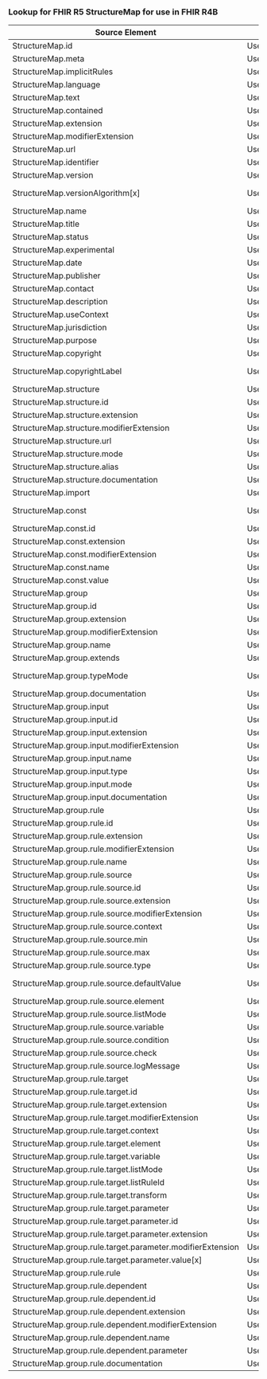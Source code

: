 ### Lookup for FHIR R5 StructureMap for use in FHIR R4B

| Source Element | Usage | Target |
| -------------- | ----- | ------ |
| StructureMap.id | UseElementRenamed | StructureMap.id |
| StructureMap.meta | UseElementRenamed | StructureMap.meta |
| StructureMap.implicitRules | UseElementRenamed | StructureMap.implicitRules |
| StructureMap.language | UseElementRenamed | StructureMap.language |
| StructureMap.text | UseElementRenamed | StructureMap.text |
| StructureMap.contained | UseElementRenamed | StructureMap.contained |
| StructureMap.extension | UseElementRenamed | StructureMap.extension |
| StructureMap.modifierExtension | UseElementRenamed | StructureMap.modifierExtension |
| StructureMap.url | UseElementRenamed | StructureMap.url |
| StructureMap.identifier | UseElementRenamed | StructureMap.identifier |
| StructureMap.version | UseElementRenamed | StructureMap.version |
| StructureMap.versionAlgorithm[x] | UseExtension | http://hl7.org/fhir/5.0/StructureDefinition/extension-StructureMap.versionAlgorithm |
| StructureMap.name | UseElementRenamed | StructureMap.name |
| StructureMap.title | UseElementRenamed | StructureMap.title |
| StructureMap.status | UseElementRenamed | StructureMap.status |
| StructureMap.experimental | UseElementRenamed | StructureMap.experimental |
| StructureMap.date | UseElementRenamed | StructureMap.date |
| StructureMap.publisher | UseElementRenamed | StructureMap.publisher |
| StructureMap.contact | UseElementRenamed | StructureMap.contact |
| StructureMap.description | UseElementRenamed | StructureMap.description |
| StructureMap.useContext | UseElementRenamed | StructureMap.useContext |
| StructureMap.jurisdiction | UseElementRenamed | StructureMap.jurisdiction |
| StructureMap.purpose | UseElementRenamed | StructureMap.purpose |
| StructureMap.copyright | UseElementRenamed | StructureMap.copyright |
| StructureMap.copyrightLabel | UseExtension | http://hl7.org/fhir/5.0/StructureDefinition/extension-StructureMap.copyrightLabel |
| StructureMap.structure | UseElementRenamed | StructureMap.structure |
| StructureMap.structure.id | UseElementRenamed | StructureMap.structure.id |
| StructureMap.structure.extension | UseElementRenamed | StructureMap.structure.extension |
| StructureMap.structure.modifierExtension | UseElementRenamed | StructureMap.structure.modifierExtension |
| StructureMap.structure.url | UseElementRenamed | StructureMap.structure.url |
| StructureMap.structure.mode | UseElementRenamed | StructureMap.structure.mode |
| StructureMap.structure.alias | UseElementRenamed | StructureMap.structure.alias |
| StructureMap.structure.documentation | UseElementRenamed | StructureMap.structure.documentation |
| StructureMap.import | UseElementRenamed | StructureMap.import |
| StructureMap.const | UseExtension | http://hl7.org/fhir/5.0/StructureDefinition/extension-StructureMap.const |
| StructureMap.const.id | UseExtensionFromAncestor | - |
| StructureMap.const.extension | UseExtensionFromAncestor | - |
| StructureMap.const.modifierExtension | UseExtensionFromAncestor | - |
| StructureMap.const.name | UseExtensionFromAncestor | - |
| StructureMap.const.value | UseExtensionFromAncestor | - |
| StructureMap.group | UseElementRenamed | StructureMap.group |
| StructureMap.group.id | UseElementRenamed | StructureMap.group.id |
| StructureMap.group.extension | UseElementRenamed | StructureMap.group.extension |
| StructureMap.group.modifierExtension | UseElementRenamed | StructureMap.group.modifierExtension |
| StructureMap.group.name | UseElementRenamed | StructureMap.group.name |
| StructureMap.group.extends | UseElementRenamed | StructureMap.group.extends |
| StructureMap.group.typeMode | UseExtension | http://hl7.org/fhir/5.0/StructureDefinition/extension-StructureMap.group.typeMode |
| StructureMap.group.documentation | UseElementRenamed | StructureMap.group.documentation |
| StructureMap.group.input | UseElementRenamed | StructureMap.group.input |
| StructureMap.group.input.id | UseElementRenamed | StructureMap.group.input.id |
| StructureMap.group.input.extension | UseElementRenamed | StructureMap.group.input.extension |
| StructureMap.group.input.modifierExtension | UseElementRenamed | StructureMap.group.input.modifierExtension |
| StructureMap.group.input.name | UseElementRenamed | StructureMap.group.input.name |
| StructureMap.group.input.type | UseElementRenamed | StructureMap.group.input.type |
| StructureMap.group.input.mode | UseElementRenamed | StructureMap.group.input.mode |
| StructureMap.group.input.documentation | UseElementRenamed | StructureMap.group.input.documentation |
| StructureMap.group.rule | UseElementRenamed | StructureMap.group.rule |
| StructureMap.group.rule.id | UseElementRenamed | StructureMap.group.rule.id |
| StructureMap.group.rule.extension | UseElementRenamed | StructureMap.group.rule.extension |
| StructureMap.group.rule.modifierExtension | UseElementRenamed | StructureMap.group.rule.modifierExtension |
| StructureMap.group.rule.name | UseElementRenamed | StructureMap.group.rule.name |
| StructureMap.group.rule.source | UseElementRenamed | StructureMap.group.rule.source |
| StructureMap.group.rule.source.id | UseElementRenamed | StructureMap.group.rule.source.id |
| StructureMap.group.rule.source.extension | UseElementRenamed | StructureMap.group.rule.source.extension |
| StructureMap.group.rule.source.modifierExtension | UseElementRenamed | StructureMap.group.rule.source.modifierExtension |
| StructureMap.group.rule.source.context | UseElementRenamed | StructureMap.group.rule.source.context |
| StructureMap.group.rule.source.min | UseElementRenamed | StructureMap.group.rule.source.min |
| StructureMap.group.rule.source.max | UseElementRenamed | StructureMap.group.rule.source.max |
| StructureMap.group.rule.source.type | UseElementRenamed | StructureMap.group.rule.source.type |
| StructureMap.group.rule.source.defaultValue | UseExtension | http://hl7.org/fhir/5.0/StructureDefinition/extension-StructureMap.group.rule.source.defaultValue |
| StructureMap.group.rule.source.element | UseElementRenamed | StructureMap.group.rule.source.element |
| StructureMap.group.rule.source.listMode | UseElementRenamed | StructureMap.group.rule.source.listMode |
| StructureMap.group.rule.source.variable | UseElementRenamed | StructureMap.group.rule.source.variable |
| StructureMap.group.rule.source.condition | UseElementRenamed | StructureMap.group.rule.source.condition |
| StructureMap.group.rule.source.check | UseElementRenamed | StructureMap.group.rule.source.check |
| StructureMap.group.rule.source.logMessage | UseElementRenamed | StructureMap.group.rule.source.logMessage |
| StructureMap.group.rule.target | UseElementRenamed | StructureMap.group.rule.target |
| StructureMap.group.rule.target.id | UseElementRenamed | StructureMap.group.rule.target.id |
| StructureMap.group.rule.target.extension | UseElementRenamed | StructureMap.group.rule.target.extension |
| StructureMap.group.rule.target.modifierExtension | UseElementRenamed | StructureMap.group.rule.target.modifierExtension |
| StructureMap.group.rule.target.context | UseElementRenamed | StructureMap.group.rule.target.context |
| StructureMap.group.rule.target.element | UseElementRenamed | StructureMap.group.rule.target.element |
| StructureMap.group.rule.target.variable | UseElementRenamed | StructureMap.group.rule.target.variable |
| StructureMap.group.rule.target.listMode | UseElementRenamed | StructureMap.group.rule.target.listMode |
| StructureMap.group.rule.target.listRuleId | UseElementRenamed | StructureMap.group.rule.target.listRuleId |
| StructureMap.group.rule.target.transform | UseElementRenamed | StructureMap.group.rule.target.transform |
| StructureMap.group.rule.target.parameter | UseElementRenamed | StructureMap.group.rule.target.parameter |
| StructureMap.group.rule.target.parameter.id | UseElementRenamed | StructureMap.group.rule.target.parameter.id |
| StructureMap.group.rule.target.parameter.extension | UseElementRenamed | StructureMap.group.rule.target.parameter.extension |
| StructureMap.group.rule.target.parameter.modifierExtension | UseElementRenamed | StructureMap.group.rule.target.parameter.modifierExtension |
| StructureMap.group.rule.target.parameter.value[x] | UseElementRenamed | StructureMap.group.rule.target.parameter.value[x] |
| StructureMap.group.rule.rule | UseElementRenamed | StructureMap.group.rule.rule |
| StructureMap.group.rule.dependent | UseElementRenamed | StructureMap.group.rule.dependent |
| StructureMap.group.rule.dependent.id | UseElementRenamed | StructureMap.group.rule.dependent.id |
| StructureMap.group.rule.dependent.extension | UseElementRenamed | StructureMap.group.rule.dependent.extension |
| StructureMap.group.rule.dependent.modifierExtension | UseElementRenamed | StructureMap.group.rule.dependent.modifierExtension |
| StructureMap.group.rule.dependent.name | UseElementRenamed | StructureMap.group.rule.dependent.name |
| StructureMap.group.rule.dependent.parameter | UseElementRenamed | StructureMap.group.rule.dependent.variable |
| StructureMap.group.rule.documentation | UseElementRenamed | StructureMap.group.rule.documentation |

